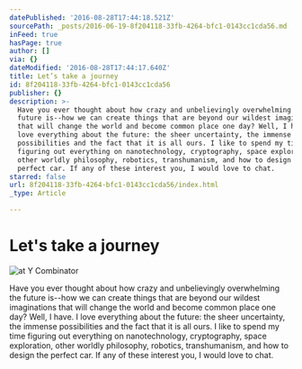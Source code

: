 ```yaml
---
datePublished: '2016-08-28T17:44:18.521Z'
sourcePath: _posts/2016-06-19-8f204118-33fb-4264-bfc1-0143cc1cda56.md
inFeed: true
hasPage: true
author: []
via: {}
dateModified: '2016-08-28T17:44:17.640Z'
title: Let’s take a journey
id: 8f204118-33fb-4264-bfc1-0143cc1cda56
publisher: {}
description: >-
  Have you ever thought about how crazy and unbelievingly overwhelming the
  future is--how we can create things that are beyond our wildest imaginations
  that will change the world and become common place one day? Well, I have. I
  love everything about the future: the sheer uncertainty, the immense
  possibilities and the fact that it is all ours. I like to spend my time
  figuring out everything on nanotechnology, cryptography, space exploration,
  other worldly philosophy, robotics, transhumanism, and how to design the
  perfect car. If any of these interest you, I would love to chat.
starred: false
url: 8f204118-33fb-4264-bfc1-0143cc1cda56/index.html
_type: Article

---
```

# Let's take a journey
![at Y Combinator](https://the-grid-user-content.s3-us-west-2.amazonaws.com/cbb73717-074c-4185-9473-5bf678010051.jpg)

Have you ever thought about how crazy and unbelievingly overwhelming the future is--how we can create things that are beyond our wildest imaginations that will change the world and become common place one day? Well, I have. I love everything about the future: the sheer uncertainty, the immense possibilities and the fact that it is all ours. I like to spend my time figuring out everything on nanotechnology, cryptography, space exploration, other worldly philosophy, robotics, transhumanism, and how to design the perfect car. If any of these interest you, I would love to chat.